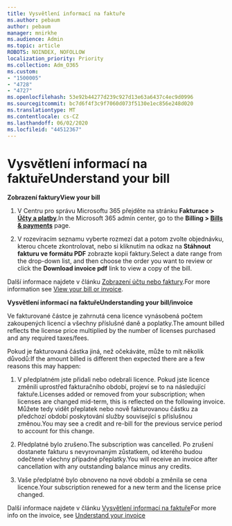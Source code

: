 ```yaml
---
title: Vysvětlení informací na faktuře
ms.author: pebaum
author: pebaum
manager: mnirkhe
ms.audience: Admin
ms.topic: article
ROBOTS: NOINDEX, NOFOLLOW
localization_priority: Priority
ms.collection: Adm_O365
ms.custom:
- "1500005"
- "4728"
- "4727"
ms.openlocfilehash: 53e92b44277d239c927d13e63a6437c4ec9d0996
ms.sourcegitcommit: bc7d6f4f3c9f7060d073f5130e1ec856e248d020
ms.translationtype: MT
ms.contentlocale: cs-CZ
ms.lasthandoff: 06/02/2020
ms.locfileid: "44512367"
---
```

# <a name="understand-your-bill"></a><span data-ttu-id="c5743-102">Vysvětlení informací na faktuře</span><span class="sxs-lookup"><span data-stu-id="c5743-102">Understand your bill</span></span>

<span data-ttu-id="c5743-103">**Zobrazení faktury**</span><span class="sxs-lookup"><span data-stu-id="c5743-103">**View your bill**</span></span>

1. <span data-ttu-id="c5743-104">V Centru pro správu Microsoftu 365 přejděte na stránku **Fakturace > [Účty a platby](https://go.microsoft.com/fwlink/p/?linkid=848039)**.</span><span class="sxs-lookup"><span data-stu-id="c5743-104">In the Microsoft 365 admin center, go to the **Billing > [Bills & payments](https://go.microsoft.com/fwlink/p/?linkid=848039)** page.</span></span>

2. <span data-ttu-id="c5743-105">V rozevíracím seznamu vyberte rozmezí dat a potom zvolte objednávku, kterou chcete zkontrolovat, nebo si kliknutím na odkaz na **Stáhnout fakturu ve formátu PDF** zobrazte kopii faktury.</span><span class="sxs-lookup"><span data-stu-id="c5743-105">Select a date range from the drop-down list, and then choose the order you want to review or click the **Download invoice pdf** link to view a copy of the bill.</span></span>

<span data-ttu-id="c5743-106">Další informace najdete v článku [Zobrazení účtu nebo faktury](https://docs.microsoft.com/microsoft-365/commerce/billing-and-payments/view-your-bill-or-invoice).</span><span class="sxs-lookup"><span data-stu-id="c5743-106">For more information see [View your bill or invoice](https://docs.microsoft.com/microsoft-365/commerce/billing-and-payments/view-your-bill-or-invoice).</span></span>

<span data-ttu-id="c5743-107">**Vysvětlení informací na faktuře**</span><span class="sxs-lookup"><span data-stu-id="c5743-107">**Understanding your bill/invoice**</span></span>

<span data-ttu-id="c5743-108">Ve fakturované částce je zahrnutá cena licence vynásobená počtem zakoupených licencí a všechny příslušné daně a poplatky.</span><span class="sxs-lookup"><span data-stu-id="c5743-108">The amount billed reflects the license price multiplied by the number of licenses purchased and any required taxes/fees.</span></span>

<span data-ttu-id="c5743-109">Pokud je fakturovaná částka jiná, než očekáváte, může to mít několik důvodů:</span><span class="sxs-lookup"><span data-stu-id="c5743-109">If the amount billed is different then expected there are a few reasons this may happen:</span></span>

1. <span data-ttu-id="c5743-110">V předplatném jste přidali nebo odebrali licence. Pokud jste licence změnili uprostřed fakturačního období, projeví se to na následující faktuře.</span><span class="sxs-lookup"><span data-stu-id="c5743-110">Licenses added or removed from your subscription; when licenses are changed mid-term, this is reflected on the following invoice.</span></span>  <span data-ttu-id="c5743-111">Můžete tedy vidět přeplatek nebo nově fakturovanou částku za předchozí období poskytování služby související s příslušnou změnou.</span><span class="sxs-lookup"><span data-stu-id="c5743-111">You may see a credit and re-bill for the previous service period to account for this change.</span></span>

2. <span data-ttu-id="c5743-112">Předplatné bylo zrušeno.</span><span class="sxs-lookup"><span data-stu-id="c5743-112">The subscription was cancelled.</span></span>  <span data-ttu-id="c5743-113">Po zrušení dostanete fakturu s nevyrovnaným zůstatkem, od kterého budou odečtené všechny případné přeplatky.</span><span class="sxs-lookup"><span data-stu-id="c5743-113">You will receive an invoice after cancellation with any outstanding balance minus any credits.</span></span>

3. <span data-ttu-id="c5743-114">Vaše předplatné bylo obnoveno na nové období a změnila se cena licence.</span><span class="sxs-lookup"><span data-stu-id="c5743-114">Your subscription renewed for a new term and the license price changed.</span></span>  

<span data-ttu-id="c5743-115">Další informace najdete v článku [Vysvětlení informací na faktuře](https://support.office.com/article/Understand-your-invoice-for-Office-365-for-business-0724b428-fb59-4962-8c37-6674166d7507)</span><span class="sxs-lookup"><span data-stu-id="c5743-115">For more info on the invoice, see [Understand your invoice](https://support.office.com/article/Understand-your-invoice-for-Office-365-for-business-0724b428-fb59-4962-8c37-6674166d7507)</span></span>

